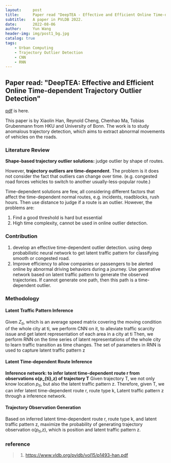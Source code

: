 ```yaml
---
layout:     post
title:      Paper read "DeepTEA - Effective and Efficient Online Time-dependent Trajectory Outlier Detection"
subtitle:   A paper in PVLDB 2022.
date:       2022-08-06
author:     Yun Wang
header-img: img/post1_bg.jpg
catalog: true
tags:
    - Urban Computing
    - Trajectory Outlier Detection
    - CNN
    - RNN
---
```


## Paper read: "DeepTEA: Effective and Efficient Online Time-dependent Trajectory Outlier Detection"

[pdf](https://www.vldb.org/pvldb/vol15/p1493-han.pdf) is here.

This paper is by Xiaolin Han, Reynold Cheng, Chenhao Ma, Tobias Grubenmann from HKU and University of Bonn. The work is to study anomalous trajectory detection, which aims to extract abnormal movements of vehicles on the roads. 

### Literature Review 
**Shape-based trajectory outlier solutions:** judge outlier by shape of routes.

However, **trajectory outliers are time-dependent**. The problem is it does not consider the fact that outliers can change over time. (e.g. congested road forces vehicles to switch to another usually-less-popular route.)

Time-dependent solutions are few, all considering different factors that affect the time-dependent normal routes, e.g. incidents, roadblocks, rush hours. Then use distance to judge if a route is an outlier. However, the problems are: 

1. Find a good threshold is hard but essential
2. High time complexity, cannot be used in online outlier detection.


### Contribution  
1. develop an effective time-dependent outlier detection. using deep probabilistic neural network  to get latent traffic pattern for classifying smooth or congested road.
2. Improve efficiency to allow companies or passengers to be alerted online by abnormal driving behaviors during a journey. Use generative network based on latent traffic pattern to generate the observed trajectories. If cannot generate one path, then this path is a time-dependent outlier.

### Methodology
#### Latent Traffic Pattern Inference
Given $Z_{ti}$, which is an average speed matrix covering the moving condition of the whole city at ti, we perform CNN on it, to alleviate traffic scarcity issue and get latent representation of each area in a city at ti
Then, we perform RNN on the time series of latent representations of the whole city to learn traffic transition as time changes. The set of parameters in RNN is used to capture latent traffic pattern z

#### Latent Time-dependent Route Inference
**Inference network: to infer latent time-dependent route r from observations o(p_{ti},z) of trajectory T**
Given trajectory T, we not only know location $p_{ti}$, but also the latent traffic pattern z. Therefore, given T, we can infer latent time-dependent route r, route type k, Latent traffic pattern z through a inference network.

#### Trajectory Observation Generation
Based on inferred latent time-dependent route r, route type k, and latent traffic pattern z, maximize the probability of generating trajectory observation o($p_{ti}$,z), which is position and latent traffic pattern z.


### reference
> 1. https://www.vldb.org/pvldb/vol15/p1493-han.pdf 